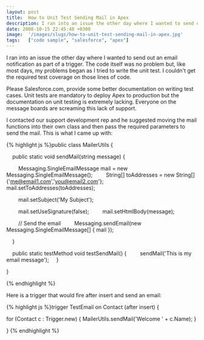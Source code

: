 ```yaml
---
layout: post
title:  How to Unit Test Sending Mail in Apex
description: I ran into an issue the other day where I wanted to send out an email notification as part of a trigger. The code itself was no problem but, like most days, my problems began as I tried to write the unit test. I couldnt get the required test coverage on those lines of code. Please Salesforce.com, provide some better documentation on writing test cases. Unit tests are mandatory to deploy Apex to production but the documentation on unit testing is extremely lacking. Everyone on the message boards 
date: 2008-10-15 22:45:48 +0300
image:  '/images/slugs/how-to-unit-test-sending-mail-in-apex.jpg'
tags:   ["code sample", "salesforce", "apex"]
---
```

<p>I ran into an issue the other day where I wanted to send out an email notification as part of a trigger. The code itself was no problem but, like most days, my problems began as I tried to write the unit test. I couldn't get the required test coverage on those lines of code.</p>
<p><rant>Please Salesforce.com, provide some better documentation on writing test cases. Unit tests are mandatory to deploy Apex to production but the documentation on unit testing is extremely lacking. Everyone on the message boards are screaming this lack of support</rant>.</p>
<p>I contacted our support development rep and he suggested moving the mail functions into their own class and then pass the required parameters to send the mail. This is what I came up with:</p>
{% highlight js %}public class MailerUtils {

    public static void sendMail(string message) {

        Messaging.SingleEmailMessage mail = new Messaging.SingleEmailMessage();
        String[] toAddresses = new String[] {'me@email1.com','you@email2.com'};
        mail.setToAddresses(toAddresses);

        mail.setSubject('My Subject');

        mail.setUseSignature(false);
        mail.setHtmlBody(message);

        // Send the email
        Messaging.sendEmail(new Messaging.SingleEmailMessage[] { mail });

    }   

    public static testMethod void testSendMail() {
        sendMail('This is my email message');
    }

}

{% endhighlight %}
<p>Here is a trigger that would fire after insert and send an email:</p>
{% highlight js %}trigger TestEmail on Contact (after insert) {

  for (Contact c : Trigger.new) {
		MailerUtils.sendMail('Welcome ' + c.Name);
  }

}
{% endhighlight %}

